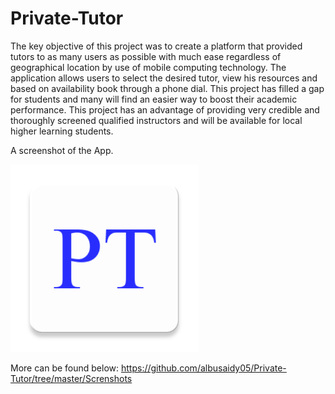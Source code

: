# Private-Tutor

The key objective of this project was to create a platform that provided tutors to as many users as possible with much ease regardless of geographical location by use of mobile computing technology. 
The application allows users to select the desired tutor, view his resources and based on availability book through a phone dial. 
This project has filled a gap for students and many will find an easier way to boost their academic performance. 
This project has  an advantage of providing very credible and thoroughly screened qualified instructors and will be available for local higher learning students.

A screenshot of the App.

<img src="https://github.com/albusaidy05/Private-Tutor/blob/master/app/src/main/launcher-web.png" alt="alt text" width="300" >

More can be found below:
https://github.com/albusaidy05/Private-Tutor/tree/master/Screnshots




